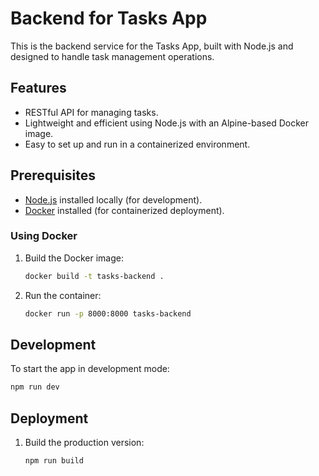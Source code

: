 # Backend for Tasks App

This is the backend service for the Tasks App, built with Node.js and designed to handle task management operations.

## Features

- RESTful API for managing tasks.
- Lightweight and efficient using Node.js with an Alpine-based Docker image.
- Easy to set up and run in a containerized environment.

## Prerequisites

- [Node.js](https://nodejs.org/) installed locally (for development).
- [Docker](https://www.docker.com/) installed (for containerized deployment).

### Using Docker
1. Build the Docker image:
    ```bash
    docker build -t tasks-backend .
    ```

2. Run the container:
    ```bash
    docker run -p 8000:8000 tasks-backend
    ```

## Development

To start the app in development mode:
```bash
npm run dev
```

## Deployment

1. Build the production version:
    ```bash
    npm run build
    ```
